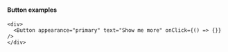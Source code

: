 #### Button examples
    
    <div>
      <Button appearance="primary" text="Show me more" onClick={() => {}} />
    </div>
